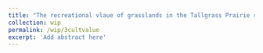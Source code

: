 ```yaml
---
title: "The recreational vlaue of grasslands in the Tallgrass Prairie region of the United States"
collection: wip
permalink: /wip/3cultvalue
excerpt: 'Add abstract here'
---
```

